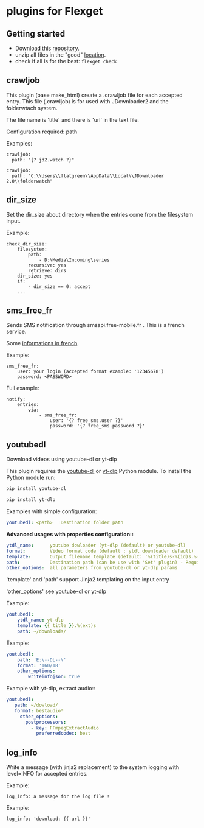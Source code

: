 # plugins for Flexget

## Getting started

- Download this [repository](https://github.com/flatgreen/flexget-plugins/archive/master.zip).
- unzip all files in the "good" [location](https://flexget.com/Plugins#third-party-plugins).
- check if all is for the best:
`flexget check`

## crawljob
This plugin (base make_html) create a .crawljob file for each accepted entry. This file (.crawljob) is for used with JDownloader2 and the folderwtach system.

The file name is 'title' and there is 'url' in the text file.

Configuration required: path

Examples:
```
crawljob:
  path: "{? jd2.watch ?}"
    
crawljob:    
  path: "C:\\Users\\flatgreen\\AppData\\Local\\JDownloader 2.0\\folderwatch"
```


## dir_size
Set the dir_size about directory when the entries come from the filesystem input.

Example:

```
check_dir_size:
    filesystem:
    	path:
            - D:\Media\Incoming\series
        recursive: yes
        retrieve: dirs
    dir_size: yes
    if:
        - dir_size == 0: accept
	...
````

## sms_free_fr
Sends SMS notification through smsapi.free-mobile.fr . This is a french service.

Some [informations in french](https://www.freenews.fr/freenews-edition-nationale-299/free-mobile-170/nouvelle-option-notifications-par-sms-chez-free-mobile-14817).

Example:

````
sms_free_fr:
    user: your login (accepted format example: '12345678')
    password: <PASSWORD>
````
Full example:

````
notify:
    entries:
        via:
            - sms_free_fr:
                user: '{? free_sms.user ?}'
                password: '{? free_sms.password ?}'
````

## youtubedl

Download videos using youtube-dl or yt-dlp

This plugin requires the [youtube-dl](https://github.com/rg3/youtube-dl) or [yt-dlp](https://github.com/yt-dlp/yt-dlp) Python module.
To install the Python module run:
```bash
pip install youtube-dl
```
```bash
pip install yt-dlp
```

Examples with simple configuration:
```yaml
youtubedl: <path>   Destination folder path
```

**Advanced usages with properties configuration::**

```yaml
ytdl_name:      youtube dowloader (yt-dlp (default) or youtube-dl)
format:         Video format code (default : ytdl downloader default)
template:       Output filename template (default: '%(title)s-%(id)s.%(ext)s')
path:           Destination path (can be use with 'Set' plugin) - Required 
other_options:  all parameters from youtube-dl or yt-dlp params
```
'template' and 'path' support Jinja2 templating on the input entry

'other_options' see [youtube-dl](https://github.com/ytdl-org/youtube-dl/blob/master/youtube_dl/YoutubeDL.py#L141) or [yt-dlp](https://github.com/yt-dlp/yt-dlp/blob/master/yt_dlp/YoutubeDL.py#L197)

Example:
```yaml
youtubedl:
    ytdl_name: yt-dlp
    template: {{ title }}.%(ext)s
    path: ~/downloads/
```

Example:
```yaml
youtubedl:
    path: 'E:\--DL--\'
    format: '160/18'
    other_options:
        writeinfojson: true
```

Example with yt-dlp, extract audio::
```yaml
youtubedl:
   path: ~/dowload/
   format: bestaudio*
     other_options:
       postprocessors:
         - key: FFmpegExtractAudio
           preferredcodec: best
```

## log_info
Write a message (with jinja2 replacement) to the system logging with level=INFO for accepted entries.

Example:
````
log_info: a message for the log file !
````
Example:
````
log_info: 'download: {{ url }}'
````
